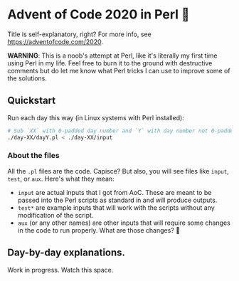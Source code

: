 # Advent of Code 2020 in Perl 🐫

Title is self-explanatory, right? For more info, see https://adventofcode.com/2020.

**WARNING**: This is a noob's attempt at Perl, like it's literally my first time using Perl in my life. Feel free to burn it to the ground with destructive comments but do let me know what Perl tricks I can use to improve some of the solutions.

## Quickstart

Run each day this way (in Linux systems with Perl installed):

```bash
# Sub `XX` with 0-padded day number and `Y` with day number not 0-padded.
./day-XX/dayY.pl < ./day-XX/input
```

### About the files

All the `.pl` files are the code. Capisce? But also, you will see files like `input`, `test`, or `aux`. Here's what they mean:

- `input` are actual inputs that I got from AoC. These are meant to be passed into the Perl scripts as standard in and will produce outputs.
- `test*` are example inputs that will work with the scripts without any modification of the script.
- `aux` (or any other names) are other inputs that will require some changes in the code to run properly. What are those changes? 🙈

## Day-by-day explanations.

Work in progress. Watch this space.

